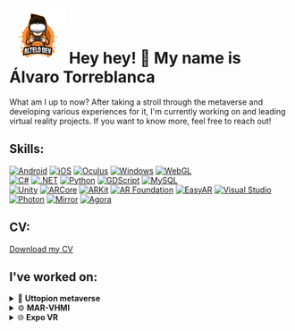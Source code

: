 # ![Logo](https://github.com/Torreblozano/Torreblozano/blob/main/Artboard%201%20(1).png) Hey hey! 👋 My name is Álvaro Torreblanca

What am I up to now? After taking a stroll through the metaverse and developing various experiences for it, I'm currently working on and leading virtual reality projects. If you want to know more, feel free to reach out! 

## Skills:
[![Android](https://img.shields.io/badge/&nbsp;-Android-green?logo=android&color=2E7D32)](https://www.android.com/)
[![iOS](https://img.shields.io/badge/&nbsp;-iOS-blue?logo=ios)](https://www.apple.com/ios/)
[![Oculus](https://img.shields.io/badge/&nbsp;-Oculus-grey?logo=oculus)](https://www.oculus.com/)
[![Windows](https://img.shields.io/badge/&nbsp;-Windows-blue?logo=windows)](https://www.microsoft.com/windows/)
[![WebGL](https://img.shields.io/badge/WebGL-990000?style=flat&logo=webgl&logoColor=white)](https://developer.mozilla.org/en-US/docs/Web/API/WebGL_API)
</br>
[![C#](https://img.shields.io/badge/&nbsp;-C%23-purple?logo=c-sharp)](https://docs.microsoft.com/en-us/dotnet/csharp/)
[![.NET](https://img.shields.io/badge/&nbsp;-512BD4?logo=.net&color=512BD4)](https://dotnet.microsoft.com/)
[![Python](https://img.shields.io/badge/&nbsp;-Python-3776AB?logo=python&color=f6d754)](https://www.python.org/)
[![GDScript](https://img.shields.io/badge/&nbsp;-GDScript-000?logo=godot-engine&color=000)](https://docs.godotengine.org/en/stable/getting_started/scripting/gdscript/index.html)
[![MySQL](https://img.shields.io/badge/MySQL-4479A1?logo=mysql&logoColor=white&color=4479A1)](https://www.mysql.com/)
</br>
[![Unity](https://img.shields.io/badge/Unity-000000?style=flat&logo=unity&logoColor=white)](https://unity.com/)
[![ARCore](https://img.shields.io/badge/ARCore-00C853?style=flat&logo=google&logoColor=white)](https://developers.google.com/ar)
[![ARKit](https://img.shields.io/badge/ARKit-4FC3F7?style=flat&logo=apple&logoColor=white)](https://developer.apple.com/documentation/arkit)
[![AR Foundation](https://img.shields.io/badge/AR_Foundation-000000?style=flat&logo=unity&logoColor=white)](https://docs.unity3d.com/2019.4/Documentation/)
[![EasyAR](https://img.shields.io/badge/EasyAR-Augmented%20Reality-blue)](https://www.easyar.com/)
[![Visual Studio](https://img.shields.io/badge/Visual_Studio-5C2D91?style=flat&logo=visual-studio&logoColor=white)](https://visualstudio.microsoft.com/)
</br>
[![Photon](https://img.shields.io/badge/Photon-Unity%20Networking-blue.svg)](https://www.photonengine.com/)
[![Mirror](https://img.shields.io/badge/Mirror-Unity%20Networking-brightgreen.svg)](https://mirror-networking.com/)
[![Agora](https://img.shields.io/badge/Agora-Video%20Calling-brightgreen)](https://www.agora.io/)

## CV:
[Download my CV](CV-2023.pdf)

## I've worked on:
<details>
<summary>🚀 <b>Uttopion metaverse</b></summary>
</br>
  
[![Unity](https://img.shields.io/badge/Unity-000000?style=flat&logo=unity&logoColor=white)](https://unity.com/)
[![C#](https://img.shields.io/badge/&nbsp;-C%23-purple?logo=c-sharp)](https://docs.microsoft.com/en-us/dotnet/csharp/)
[![.NET](https://img.shields.io/badge/&nbsp;-512BD4?logo=.net&color=512BD4)](https://dotnet.microsoft.com/)
[![Visual Studio](https://img.shields.io/badge/Visual_Studio-5C2D91?style=flat&logo=visual-studio&logoColor=white)](https://visualstudio.microsoft.com/)
[![WebGL](https://img.shields.io/badge/WebGL-990000?style=flat&logo=webgl&logoColor=white)](https://developer.mozilla.org/en-US/docs/Web/API/WebGL_API)
[![Android](https://img.shields.io/badge/&nbsp;-Android-green?logo=android&color=2E7D32)](https://www.android.com/)
[![iOS](https://img.shields.io/badge/&nbsp;-iOS-blue?logo=ios)](https://www.apple.com/ios/)
[![Mirror](https://img.shields.io/badge/Mirror-Unity%20Networking-brightgreen.svg)](https://mirror-networking.com/)

"Uttopion 'The content metaverse' is the first Spanish metaverse and its main goal is to revolutionize the way content is created, shared, and consumed in virtual spaces."

<a href="https://uttopion.com">
  <table style="width:100%">
    <tr>
      <td>
        <img src="ebdce2184099239.Y3JvcCw4MDgsNjMyLDAsMA.jpg" alt="Metaverse" width="400" />
      </td>
      <td>
        <img src="ff8b72184099239.654b90b709902.png" alt="Multiplayer" width="400" />
      </td>
      <td>
        <img src="4b75a2184099239.654b90b703790.jpg" alt="Webgl" width="400" />
      </td>
    </tr>
  </table>
</a>

</details>

<details>
<summary>⚙️ <b>MAR-VHMI</b></summary>
</br>
  
[![Unity](https://img.shields.io/badge/Unity-000000?style=flat&logo=unity&logoColor=white)](https://unity.com/)
[![C#](https://img.shields.io/badge/&nbsp;-C%23-purple?logo=c-sharp)](https://docs.microsoft.com/en-us/dotnet/csharp/)
[![.NET](https://img.shields.io/badge/&nbsp;-512BD4?logo=.net&color=512BD4)](https://dotnet.microsoft.com/)
[![Visual Studio](https://img.shields.io/badge/Visual_Studio-5C2D91?style=flat&logo=visual-studio&logoColor=white)](https://visualstudio.microsoft.com/)
[![Python](https://img.shields.io/badge/&nbsp;-Python-3776AB?logo=python&color=f6d754)](https://www.python.org/)  

Interactive and flexible product for virtualisation of machines and their environment. HMI 4.0 interaction.

Product for the conversion of any machine into a Machine 4.0 with sensorisation, intelligent measurement, communication, monitoring and bi-directional interaction from a virtualised model.
Communication decoupled by MQTT.
Advanced flexible sensorics for productive means.
Intelligent measurement with artificial vision.
Scalable comfort sensorics.
Simplified digital twin.
Product that also adds interactive 3D machine manuals connected that in addition to having all the documentation, plans, etc… has help tools such as adjustment videos, videos or animated ranges to help in the different functions as well as specific tools to section the 3D and help the technician.
Product that also adds the geolocation of any elements that you want to sensor related to the machine. These can be other moving machines such as forklifts, people or objects. For this it has a technological recurrence system (Wifi + Gos + Lora).
MAR-VHMI is a product to be able to interact with machines and their environment in an easy, flexible and economical way…

<a href="https://youtu.be/P949gt2c9WM?si=vzGjjcB6MsXONNXG">
  <table style="width:100%">
    <tr>
      <td>
        <img src="adf045182572775.652ffd5ecd1ae.png" alt="AR" width="400" />
      </td>
      <td>
        <img src="ff0b86182572775.652ffd5ed039c.png" alt="VR" width="400" />
      </td>
      <td>
        <img src="72b0e4182572775.652ffd5ece63b.png" alt="XR" width="400" />
      </td>
    </tr>
  </table>
</a>
</details>

<details>
<summary>🌐 <b>Expo VR</b></summary>
</br>
  
[![Unity](https://img.shields.io/badge/Unity-000000?style=flat&logo=unity&logoColor=white)](https://unity.com/)
[![C#](https://img.shields.io/badge/&nbsp;-C%23-purple?logo=c-sharp)](https://docs.microsoft.com/en-us/dotnet/csharp/)
[![.NET](https://img.shields.io/badge/&nbsp;-512BD4?logo=.net&color=512BD4)](https://dotnet.microsoft.com/)
[![Visual Studio](https://img.shields.io/badge/Visual_Studio-5C2D91?style=flat&logo=visual-studio&logoColor=white)](https://visualstudio.microsoft.com/)
[![WebGL](https://img.shields.io/badge/WebGL-990000?style=flat&logo=webgl&logoColor=white)](https://developer.mozilla.org/en-US/docs/Web/API/WebGL_API)
[![Agora](https://img.shields.io/badge/Agora-Video%20Calling-brightgreen)](https://www.agora.io/)


Prototype of the first online trade fairs for businesses that emerged as a result of the isolation during the COVID-19 pandemic.

<a href="https://www.vaudience.ai">
  <table style="width:100%">
    <tr>
      <td>
        <img src="bbabf5124248545.61003ea6d2a5c.jpg" alt="Photon" width="400" />
      </td>
      <td>
        <img src="bbabf5124248545.61003ea6d2a5c.jpg" alt="Unity multiplayer" width="400" />
      </td>
      <td>
        <img src="f066e1124248545.61003ea6d1cc5.jpg" alt="Virual fairs" width="400" />
      </td>
    </tr>
  </table>
</a>

</details>

